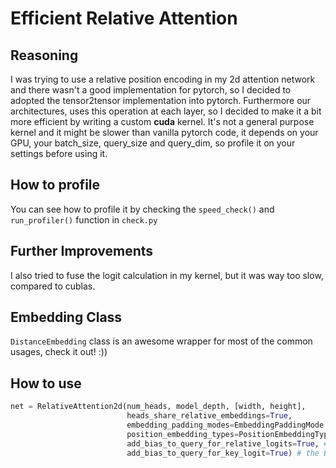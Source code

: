 # Efficient Relative Attention

## Reasoning
I was trying to use a relative position encoding in my 2d attention network
and there wasn't a good implementation for pytorch, so I decided to adopted the
tensor2tensor implementation into pytorch.
Furthermore our architectures, uses this operation at each layer, so I decided
to make it a bit more efficient by writing a custom **cuda** kernel. It's not
a general purpose kernel and it might be slower than vanilla pytorch code, it
depends on your GPU, your batch_size, query_size and query_dim, so profile it
on your settings before using it.

## How to profile
You can see how to profile it by checking the `speed_check()` and
`run_profiler()` function in `check.py`

## Further Improvements
I also tried to fuse the logit calculation in my kernel, but it was way too
slow, compared to cublas.

## Embedding Class
`DistanceEmbedding` class is an awesome wrapper for most of the common usages,
check it out! :))

## How to use
```py
net = RelativeAttention2d(num_heads, model_depth, [width, height],
                          heads_share_relative_embeddings=True,
                          embedding_padding_modes=EmbeddingPaddingMode.Extend,
                          position_embedding_types=PositionEmbeddingType.Fixed,
                          add_bias_to_query_for_relative_logits=True, # the D term in transformer-xl
                          add_bias_to_query_for_key_logit=True) # the B term in transformer-xl
```
